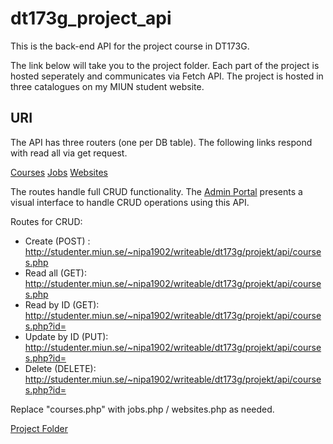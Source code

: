 # dt173g_project_api
This is the back-end API for the project course in DT173G. 

The link below will take you to the project folder. Each part of the project is hosted seperately and communicates via Fetch API. The project is hosted in three catalogues on my MIUN student website.


## URI

The API has three routers (one per DB table). The following links respond with read all via get request. 

[Courses](http://studenter.miun.se/~nipa1902/writeable/dt173g/projekt/api/courses.php "Courses")
[Jobs](http://studenter.miun.se/~nipa1902/writeable/dt173g/projekt/api/jobs.php "Jobs")
[Websites](http://studenter.miun.se/~nipa1902/writeable/dt173g/projekt/api/websites.php "Websites")

The routes handle full CRUD functionality. The 
[Admin Portal](http://studenter.miun.se/~nipa1902/writeable/dt173g/projekt/admin "Link to admin portal") presents a visual interface to handle CRUD operations using this API.

Routes for CRUD:

* Create (POST) : http://studenter.miun.se/~nipa1902/writeable/dt173g/projekt/api/courses.php
* Read all (GET): http://studenter.miun.se/~nipa1902/writeable/dt173g/projekt/api/courses.php
* Read by ID (GET): http://studenter.miun.se/~nipa1902/writeable/dt173g/projekt/api/courses.php?id=
* Update by ID (PUT): http://studenter.miun.se/~nipa1902/writeable/dt173g/projekt/api/courses.php?id=
* Delete (DELETE): http://studenter.miun.se/~nipa1902/writeable/dt173g/projekt/api/courses.php?id=

Replace "courses.php" with jobs.php / websites.php as needed.

[Project Folder](http://studenter.miun.se/~nipa1902/writeable/dt173g/projekt/ "Link to project folder")